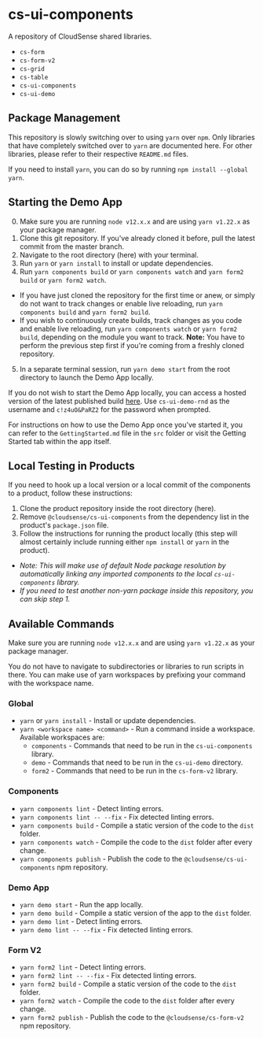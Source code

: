 # cs-ui-components

A repository of CloudSense shared libraries.

- `cs-form`
- `cs-form-v2`
- `cs-grid`
- `cs-table`
- `cs-ui-components`
- `cs-ui-demo`

## Package Management

This repository is slowly switching over to using `yarn` over `npm`. Only libraries that have completely switched over to `yarn` are documented here. For other libraries, please refer to their respective `README.md` files.

If you need to install `yarn`, you can do so by running `npm install --global yarn`.

## Starting the Demo App

0. Make sure you are running `node v12.x.x` and are using `yarn v1.22.x` as your package manager.
1. Clone this git repository. If you've already cloned it before, pull the latest commit from the master branch.
2. Navigate to the root directory (here) with your terminal.
3. Run `yarn` or `yarn install` to install or update dependencies.
4. Run `yarn components build` or `yarn components watch` and `yarn form2 build` or `yarn form2 watch`.
  - If you have just cloned the repository for the first time or anew, or simply do not want to track changes or enable live reloading, run `yarn components build` and `yarn form2 build`.
  - If you wish to continuously create builds, track changes as you code and enable live reloading, run `yarn components watch` or `yarn form2 build`, depending on the module you want to track. __Note:__ You have to perform the previous step first if you're coming from a freshly cloned repository.
5. In a separate terminal session, run `yarn demo start` from the root directory to launch the Demo App locally.

If you do not wish to start the Demo App locally, you can access a hosted version of the latest published build [here](https://hvar.cloudsense.com/cs-ui-demo/). Use `cs-ui-demo-rnd` as the username and `c!z4uO&PaRZ2` for the password when prompted.

For instructions on how to use the Demo App once you've started it, you can refer to the `GettingStarted.md` file in the `src` folder or visit the Getting Started tab within the app itself.

## Local Testing in Products

If you need to hook up a local version or a local commit of the components to a product, follow these instructions:
1. Clone the product repository inside the root directory (here).
2. Remove `@cloudsense/cs-ui-components` from the dependency list in the product's `package.json` file.
3. Follow the instructions for running the product locally (this step will almost certainly include running either `npm install` or `yarn` in the product).
- _Note: This will make use of default Node package resolution by automatically linking any imported components to the local `cs-ui-components` library._
- _If you need to test another non-yarn package inside this repository, you can skip step 1._

## Available Commands

Make sure you are running `node v12.x.x` and are using `yarn v1.22.x` as your package manager.

You do not have to navigate to subdirectories or libraries to run scripts in there. You can make use of yarn workspaces by prefixing your command with the workspace name.

### Global

- `yarn` or `yarn install` - Install or update dependencies.
- `yarn <workspace name> <command>` - Run a command inside a workspace. Available workspaces are:
  - `components` - Commands that need to be run in the `cs-ui-components` library.
  - `demo` - Commands that need to be run in the `cs-ui-demo` directory.
  - `form2` - Commands that need to be run in the `cs-form-v2` library.

### Components

- `yarn components lint` - Detect linting errors.
- `yarn components lint -- --fix` - Fix detected linting errors.
- `yarn components build` - Compile a static version of the code to the `dist` folder.
- `yarn components watch` - Compile the code to the `dist` folder after every change.
- `yarn components publish` - Publish the code to the `@cloudsense/cs-ui-components` npm repository.

### Demo App

- `yarn demo start` - Run the app locally.
- `yarn demo build` - Compile a static version of the app to the `dist` folder.
- `yarn demo lint` - Detect linting errors.
- `yarn demo lint -- --fix` - Fix detected linting errors.

### Form V2

- `yarn form2 lint` - Detect linting errors.
- `yarn form2 lint -- --fix` - Fix detected linting errors.
- `yarn form2 build` - Compile a static version of the code to the `dist` folder.
- `yarn form2 watch` - Compile the code to the `dist` folder after every change.
- `yarn form2 publish` - Publish the code to the `@cloudsense/cs-form-v2` npm repository.
